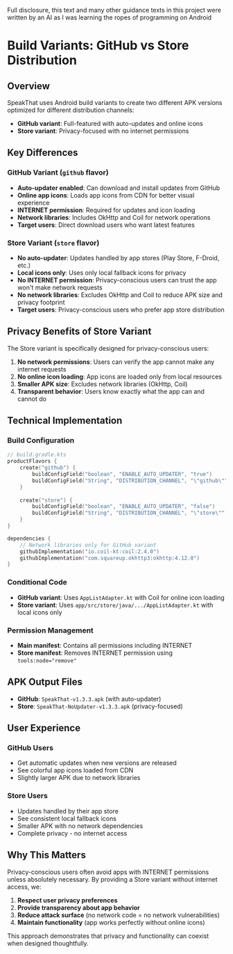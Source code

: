 Full disclosure, this text and many other guidance texts in this project were written by an AI as I was learning the ropes of programming on Android

# Build Variants: GitHub vs Store Distribution

## Overview

SpeakThat uses Android build variants to create two different APK versions optimized for different distribution channels:

- **GitHub variant**: Full-featured with auto-updates and online icons
- **Store variant**: Privacy-focused with no internet permissions

## Key Differences

### **GitHub Variant** (`github` flavor)
- **Auto-updater enabled**: Can download and install updates from GitHub
- **Online app icons**: Loads app icons from CDN for better visual experience
- **INTERNET permission**: Required for updates and icon loading
- **Network libraries**: Includes OkHttp and Coil for network operations
- **Target users**: Direct download users who want latest features

### **Store Variant** (`store` flavor) 
- **No auto-updater**: Updates handled by app stores (Play Store, F-Droid, etc.)
- **Local icons only**: Uses only local fallback icons for privacy
- **No INTERNET permission**: Privacy-conscious users can trust the app won't make network requests
- **No network libraries**: Excludes OkHttp and Coil to reduce APK size and privacy footprint
- **Target users**: Privacy-conscious users who prefer app store distribution

## Privacy Benefits of Store Variant

The Store variant is specifically designed for privacy-conscious users:

1. **No network permissions**: Users can verify the app cannot make any internet requests
2. **No online icon loading**: App icons are loaded only from local resources
3. **Smaller APK size**: Excludes network libraries (OkHttp, Coil)
4. **Transparent behavior**: Users know exactly what the app can and cannot do

## Technical Implementation

### Build Configuration
```kotlin
// build.gradle.kts
productFlavors {
    create("github") {
        buildConfigField("boolean", "ENABLE_AUTO_UPDATER", "true")
        buildConfigField("String", "DISTRIBUTION_CHANNEL", "\"github\"")
    }
    
    create("store") {
        buildConfigField("boolean", "ENABLE_AUTO_UPDATER", "false") 
        buildConfigField("String", "DISTRIBUTION_CHANNEL", "\"store\"")
    }
}

dependencies {
    // Network libraries only for GitHub variant
    githubImplementation("io.coil-kt:coil:2.4.0")
    githubImplementation("com.squareup.okhttp3:okhttp:4.12.0")
}
```

### Conditional Code
- **GitHub variant**: Uses `AppListAdapter.kt` with Coil for online icon loading
- **Store variant**: Uses `app/src/store/java/.../AppListAdapter.kt` with local icons only

### Permission Management
- **Main manifest**: Contains all permissions including INTERNET
- **Store manifest**: Removes INTERNET permission using `tools:node="remove"`

## APK Output Files

- **GitHub**: `SpeakThat-v1.3.3.apk` (with auto-updater)
- **Store**: `SpeakThat-NoUpdater-v1.3.3.apk` (privacy-focused)

## User Experience

### GitHub Users
- Get automatic updates when new versions are released
- See colorful app icons loaded from CDN
- Slightly larger APK due to network libraries

### Store Users  
- Updates handled by their app store
- See consistent local fallback icons
- Smaller APK with no network dependencies
- Complete privacy - no internet access

## Why This Matters

Privacy-conscious users often avoid apps with INTERNET permissions unless absolutely necessary. By providing a Store variant without internet access, we:

1. **Respect user privacy preferences**
2. **Provide transparency about app behavior**
3. **Reduce attack surface** (no network code = no network vulnerabilities)
4. **Maintain functionality** (app works perfectly without online icons)

This approach demonstrates that privacy and functionality can coexist when designed thoughtfully. 